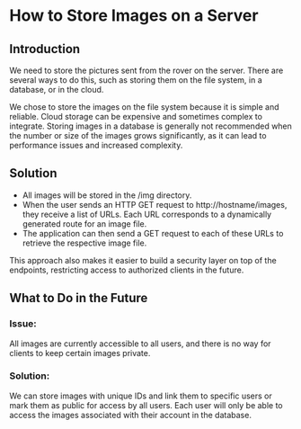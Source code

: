 # How to Store Images on a Server

## Introduction
We need to store the pictures sent from the rover on the server. There are several ways to do this, such as storing them on the file system, in a database, or in the cloud.

We chose to store the images on the file system because it is simple and reliable. Cloud storage can be expensive and sometimes complex to integrate. Storing images in a database is generally not recommended when the number or size of the images grows significantly, as it can lead to performance issues and increased complexity.

## Solution

- All images will be stored in the /img directory.
- When the user sends an HTTP GET request to http://hostname/images, they receive a list of URLs. Each URL corresponds to a dynamically generated route for an image file.
- The application can then send a GET request to each of these URLs to retrieve the respective image file.

This approach also makes it easier to build a security layer on top of the endpoints, restricting access to authorized clients in the future.

## What to Do in the Future
### Issue:
All images are currently accessible to all users, and there is no way for clients to keep certain images private.
### Solution:
We can store images with unique IDs and link them to specific users or mark them as public for access by all users. Each user will only be able to access the images associated with their account in the database.